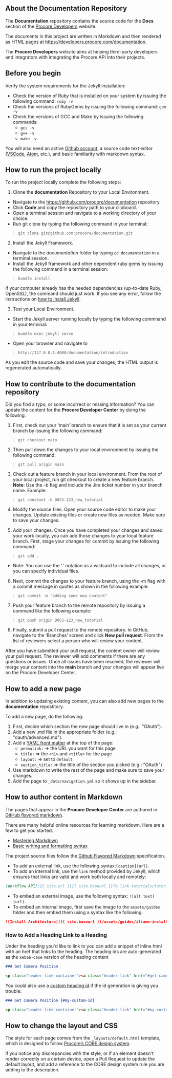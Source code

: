 ## About the Documentation Repository

The **Documentation** repository contains the source code for the **Docs** section of the
[Procore Developers](https://developers.procore.com) website.

The documents in this project are written in Markdown and then rendered as
HTML pages at https://developers.procore.com/documentation.

The **Procore Developers** website aims at helping third-party developers and integrators with integrating the Procore API into their projects.

## Before you begin

Verify the system requirements for the Jekyll installation:

- Check the version of Ruby that is installed on your system by issuing the following command: `ruby -v`
- Check the versions of RubyGems by issuing the following command: `gem -v`
- Check the versions of GCC and Make by issuing the following commands:
  - `gcc -v`
  - `g++ -v`
  - `make -v`

You will also need an active [Github account](https://github.com/login), a source code text editor ([VSCode](https://code.visualstudio.com/download), [Atom](https://atom.io/), etc.), and basic familiarity with markdown syntax.

## How to run the project locally

To run the project locally complete the following steps:

1. Clone the **documentation** Repository to your Local Environment.
  * Navigate to the https://github.com/procore/documentation repository.
  * Click **Code** and copy the repository path to your clipboard.
  * Open a terminal session and navigate to a working directory of your choice.
  * Run git clone by typing the following command in your terminal:
  >  `git clone git@github.com:procore/documentation.git`

2. Install the Jekyll Framework.
  * Navigate to the *documentation* folder by typing `cd documentation` in a terminal session.
  *  Install the Jekyll framework and other dependent ruby gems by issuing the following command in a terminal session:
  > `bundle install`

  If your computer already has the needed dependencies (up-to-date Ruby, OpenSSL), the command should just work. If you see any error, follow the instructions on [how to install Jekyll](https://jekyllrb.com/docs/installation/).
  
3. Test your Local Environment.
  * Start the Jekyll server running locally by typing the following commnand in your terminal:
  > `bundle exec jekyll serve`
  * Open your browser and navigate to
  > `http://127.0.0.1:4000/documentation/introduction`

As you edit the source code and save your changes, the HTML output is regenerated automatically.

## How to contribute to the **documentation** repository

Did you find a typo, or some incorrect or missing information? You can update the content for the **Procore Developer Center** by doing the following:

1.  First, check out your ‘main’ branch to ensure that it is set as your current branch by issuing the following command:
  > `git checkout main`

2. Then pull down the changes to your local environment by issuing the following command:
  > `git pull origin main`

3. Check out a feature branch in your local environment. From the root of your local project, run git checkout to create a new feature branch. **Note**: Use the -b flag and include the Jira ticket number in your branch name. Example:
> `git checkout -b DOCS-123_new_tutorial`

4. Modify the source files. Open your source code editor to make your changes. Update existing files or create new files as needed. Make sure to save your changes.

5. Add your changes. Once you have completed your changes and saved your work locally, you can add those changes to your local feature branch. First, stage your changes for commit by issuing the following command:
> `git add .`

- Note: You can use the '.' notation as a wildcard to include all changes, or you can specify individual files.

6. Next, commit the changes to your feature branch, using the -m flag with a commit message in quotes as shown in the following example:
>  `git commit -m "adding some new content"`

7. Push your feature branch to the remote repository by issuing a command like the following example:
> `git push origin DOCS-123_new_tutorial`

8. Finally, submit a pull request to the remote repository. In GitHub, navigate to the ‘Branches’ screen and click **New pull request**. From the list of reviewers select a person who will review your content.

After you have submitted your pull request, the content owner will review your pull request. The reviewer will add comments if there are any questions or issues. Once all issues have been resolved, the reviewer will merge your content into the **main** branch and your changes will appear live on the Procore Developer Center.

## How to add a new page

In addition to updating existing content, you can also add new pages to the **documentation** repostitory.

To add a new page, do the following:

1. First, decide which section the new page should live in (e.g.: "OAuth").
2.  Add a new .md file in the appropriate folder (e.g.: "oauth/advanced.md").
3.  Add a [YAML front matter](https://jekyllrb.com/docs/front-matter/) at the top of the page:
    - `permalink:` => the URL you want for this page
    - `title:` => the `<h1>` and `<title>` for the page
    - `layout:` => set to `default`
    - `section_title:` => the title of the section you picked (e.g.: "OAuth")
4. Use markdown to write the rest of the page and make sure to save your changes.
5. Add the page to `_data/navigation.yml` so it shows up in the sidebar.

## How to author content in Markdown

The pages that appear in the **Procore Developer Center** are authored in [GitHub flavored markdown](https://github.github.com/gfm/).

There are many helpful online resources for learning markdown. Here are a few to get you started.

- [Mastering Markdown](https://guides.github.com/features/mastering-markdown/)
- [Basic writing and formatting syntax](https://docs.github.com/en/github/writing-on-github/getting-started-with-writing-and-formatting-on-github/basic-writing-and-formatting-syntax)

The project source files follow the [Github Flavored Markdown](https://github.github.com/gfm/) specification.

* To add an external link, use the following syntax:`[caption](url)`.
* To add an internal link, use the `link` method provided by Jekyll, which ensures
that links are valid and work both locally and remotely:

```md
[Workflow API]({{ site.url }}{{ site.baseurl }}{% link tutorials/tutorial_workflows.md %})
````

* To embed an external image, use the following syntax: `![alt text](url)`.
* To embed an internal image, first save the image to the `assets/guides` folder and then embed them using a syntax like the following:

```md
![Install Architecture]({{ site.baseurl }}/assets/guides/iframe-install-arch.png)
```

### How to Add a Heading Link to a Heading

Under the heading you'd like to link to you can add a snippet of inline html with an href that links to the heading. The heading ids are auto-generated as the `kebab-case` version of the heading content

```md
### Get Camera Position

<p class="header-link-container"><a class="header-link" href="#get-camera-position"></a></p>
```

You could also use a [custom heading id](https://www.markdownguide.org/extended-syntax#heading-ids) if the id generation is giving you trouble:

```md
### Get Camera Position {#my-custom-id}

<p class="header-link-container"><a class="header-link" href="#my-custom-id"></a></p>
```

## How to change the layout and CSS

The style for each page comes from the `_layouts/default.html` template,
which is designed to follow [Procore’s CORE design system](https://core.procore.com).

If you notice any discrepancies with the style, or if an element doesn't render correctly
on a certain device, open a Pull Request to update the default layout, and add a reference to the CORE design system rule you are adding to the description.
